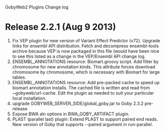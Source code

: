 GobyWeb2 Plugins Change log

# Release 2.2.1 (Aug 9 2013)

1. Fix VEP plugin for new version of Variant Effect Predictor (v72). Upgrade links for ensembl API distribution. Fetch and decompress ensembl-tools archive because VEP is now packaged in this file (would have been nice to see this listed as a change in the VEP/Ensembl API change log.
2. ENSEMBL_ANNOTATIONS resource: Biomart.groovy script. Add filter by chromosome for new annotation kinds. This attribute forces download chromosome by chromosome, which is necessary with Biomart for large tables.
3. ENSEMBL_ANNOTATIONS resource: Add pre-packed cache to speed up biomart annotation installs. The cached file is written and read from ~gobyweb/url-cache. Edit the plugin as needed to suit your particular local installation. 
4. upgrade GOBYWEB_SERVER_SIDE/global_goby.jar to Goby 2.3.2 pre-release
5. Expose BWA aln options in BWA_GOBY_ARTIFACT plugin.
6. PLAST (parallel last) plugin: Extend PLAST to support paired end reads. New version of Goby that supports --paired argument in run-parallel. 
